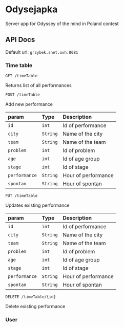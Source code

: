 # Odysejapka

Server app for Odyssey of the mind in Poland contest

## API Docs

Default url: ``grzybek.snet.ovh:8081``

### Time table

```http
GET /timeTable
```

Returns list of all performances

```http
POST /timeTable
```

Add new performance

| param | Type | Description |
| :--- | :--- | :--- |
| `id` | `int` | Id of performance |
| `city` | `String` | Name of the city |
| `team` | `String` | Name of the team |
| `problem` | `int` | Id of problem |
| `age` | `int` | Id of age group |
| `stage` | `int` | Id of stage |
| `performance` | `String` | Hour of performance |
| `spontan` | `String` | Hour of spontan |

```http
PUT /timeTable
```

Updates existing performance

| param | Type | Description |
| :--- | :--- | :--- |
| `id` | `int` | Id of performance |
| `city` | `String` | Name of the city |
| `team` | `String` | Name of the team |
| `problem` | `int` | Id of problem |
| `age` | `int` | Id of age group |
| `stage` | `int` | Id of stage |
| `performance` | `String` | Hour of performance |
| `spontan` | `String` | Hour of spontan |

```http
DELETE /timeTable/{id}
```

Delete existing performance

### User


